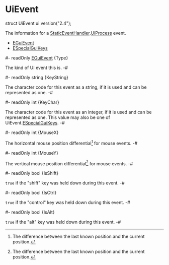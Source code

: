 # UiEvent

[UiProcess]: StaticEventHandler.md#mthd-UiProcess

[EGuiEvent]: UiEvent/EGuiEvent.md
[ESpecialGuiKeys]: UiEvent/ESpecialGuiKeys.md
[StaticEventHandler]: StaticEventHandler.md

<!-- api-declaration -->
struct UiEvent ui version("2.4");

<!-- api-definition -->
The information for a [StaticEventHandler].[UiProcess] event.

<!-- api-sub-types -->
* [EGuiEvent]
* [ESpecialGuiKeys]

<!-- api-members -->
#-
readOnly [EGuiEvent] {Type}

The kind of UI event this is.
-#

#-
readOnly string {KeyString}

The character code for this event as a string, if it is used and can
be represented as one.
-#

#-
readOnly int {KeyChar}

The character code for this event as an integer, if it is used and can
be represented as one. This value may also be one of
UiEvent.[ESpecialGuiKeys].
-#

#-
readOnly int {MouseX}

The horizontal mouse position differential[^delta] for mouse events.
-#

#-
readOnly int {MouseY}

The vertical mouse position differential[^delta] for mouse events.
-#

#-
readOnly bool {IsShift}

`true` if the "shift" key was held down during this event.
-#

#-
readOnly bool {IsCtrl}

`true` if the "control" key was held down during this event.
-#

#-
readOnly bool {IsAlt}

`true` if the "alt" key was held down during this event.
-#

<!-- api-definition -->
[^delta]: The difference between the last known position and the current position.

